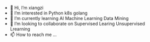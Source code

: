 - 👋 Hi, I’m xiangzi
- 👀 I’m interested in Python k8s golang  
- 🌱 I’m currently learning AI Machine Learning Data Mining
- 💞️ I’m looking to collaborate on Supervised Learing Unsupervised Lrearning 
- 📫 How to reach me ...

<!---
xiangzi121468/xiangzi121468 is a ✨ special ✨ repository because its `README.md` (this file) appears on your GitHub profile.
You can click the Preview link to take a look at your changes.
--->
